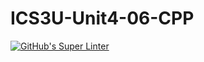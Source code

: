 # ICS3U-Unit4-06-CPP

[![GitHub's Super Linter](https://github.com/michael-clermont1/ICS3U-Unit4-06-CPP/workflows/GitHub's%20Super%20Linter/badge.svg)](https://github.com/michael-clermont1/ICS3U-Unit4-06-CPP/actions)
